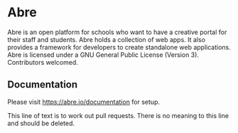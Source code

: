 # Abre

Abre is an open platform for schools who want to have a creative portal for their staff and students. Abre holds a collection of web apps. It also provides a framework for developers to create standalone web applications. Abre is licensed under a GNU General Public License (Version 3). Contributors welcomed.

## Documentation

Please visit <a href="https://abre.io/documentation" target="_blank">https://abre.io/documentation</a> for setup.

This line of text is to work out pull requests. There is no meaning to this line and should be deleted. 
